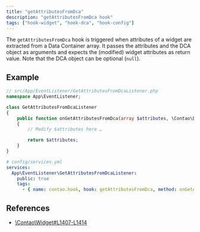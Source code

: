 ```yaml
---
title: "getAttributesFromDca"
description: "getAttributesFromDca hook"
tags: ["hook-widget", "hook-dca", "hook-config"]
---
```


The `getAttributesFromDca` hook is triggered when attributes of a widget are 
extracted from a Data Container array. It passes the attributes and the DCA object 
as arguments and expects the (modified) widget attributes as return value.
Note that the DCA object can be optional (`null`).

## Example

```php
// src/App/EventListener/GetAttributesFromDcaListener.php
namespace App\EventListener;

class GetAttributesFromDcaListener
{
    public function onGetAttributesFromDca(array $attributes, \Contao\DataContainer $dc = null): array
    {
        // Modify $attributes here …

        return $attributes;
    }
}
```

```yml
# config/services.yml
services:
  App\EventListener\GetAttributesFromDcaListener:
    public: true
    tags:
      - { name: contao.hook, hook: getAttributesFromDca, method: onGetAttributesFromDca }
```

## References

* [\Contao\Widget#L1407-L1414](https://github.com/contao/contao/blob/4.7.6/core-bundle/src/Resources/contao/library/Contao/Widget.php#L1407-L1414)
